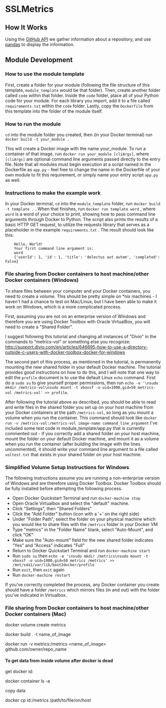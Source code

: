 # SSLMetrics

## How It Works
Using the [GitHub API](https://developer.github.com/v3/) we gather information about a repository, and use [pandas](https://pandas.pydata.org/) to display the information.

## Module Development
### How to use the module template
First, create a folder for your module (following the file structure of this template, `module_template` would be that folder). Then, create another folder called `code` within that folder. Inside the `code` folder, place all of your Python code for your module. For each library you import, add it to a file called `requirements.txt` within the `code` folder. Lastly, copy the `Dockerfile` from this template into the folder of the module itself.

### How to run the module
`cd` into the module folder you created, then (in your Docker terminal) run `docker build -t your_module .`

This will create a Docker image with the name your_module. To run a container of that image, run `docker run your_module [cliArgs]`, where `[cliArgs]` are optional command line arguments passed directly to the entry file. Note that all modules must begin execution at a script named in the Dockerfile as `app.py` - feel free to change the name in the Dockerfile of your own module to fit this requirement, or simply name your entry script `app.py` as well.

### Instructions to make the example work
In your Docker terminal, `cd` into the `module_template` folder, run `docker build -t template .` . When that finishes, run `docker run template word` , where `word` is a word of your choice to print, showing how to pass command line arguments through Docker to Python. The script also prints the results of a basic HTTP GET request, to utilize the requests library that serves as a placeholder in the example `requirements.txt` . The result should look like this:

        Hello, World!
        Your first command line argument is:
        word
        {'userId': 1, 'id': 1, 'title': 'delectus aut autem', 'completed': False}
        
        
### File sharing from Docker containers to host machine/other Docker containers (Windows)
To share files between your computer and your Docker containers, you need to create a volume. This should be pretty simple on *nix machines - I haven't had a chance to test on Mac/Linux, but I have been able to make it work on Windows, which is a more complicated process.

First, assuming you are not on an enterprise version of Windows and therefore you are using Docker Toolbox with Oracle VirtualBox, you will need to create a "Shared Folder".

I suggest following this tutorial and changing all instances of "Divio" in the commands to "metrics-vol" or something else you recognize: http://support.divio.com/en/articles/646695-how-to-use-a-directory-outside-c-users-with-docker-toolbox-docker-for-windows

The second part of this process, as mentioned in the tutorial, is permanently mounting the new shared folder in your default Docker machine. The tutorial provides good instructions on how to do this, and I will note that one way to edit the `profile` document is to use the default Linux `echo` command. First do a `sudo su` to give yourself proper permissions, then run `echo -e '\nsudo mkdir /metrics-vol\nsudo mount -t vboxsf -o uid=1000,gid=50 metrics-vol /metrics-vol' >> profile`.

After following the tutorial above as described, you should be able to read and write files in the shared folder you set up on your host machine from your Docker containers at the path `/metrics-vol`, so long as you mount a volume when you run the container. This command should look like `docker run -v /metrics-vol:/metrics-vol image-name command_line_argument`
I've included some test code in module_template/app.py that is currently commented out - if you correctly add a shared folder on your host machine, mount the folder on your default Docker machine, and mount it as a volume when you run the container (after building the image with the lines uncommented), it should write your command line argument
to a file called `voltest.txt` that exists in your shared folder on your host machine.

### Simplified Volume Setup Instructions for Windows
The following instructions assume you are running a non-enterprise version of Windows and are therefore using Docker Toolbox. Docker Toolbox should be fully installed before attempting the following process.

- Open Docker Quickstart Terminal and run `docker-machine stop`
- Open Oracle Virtualbox and select the "default" machine.
- Click "Settings", then "Shared Folders"
- Click the "Add Folder" button (icon with a '+' on the right side)
- Under "Folder Path", select the folder on your physical machine which you would like to share files with the `/metrics` folder in your Docker VM
- Type "metrics" in the "Folder Name" blank, select "Auto-Mount", and click "OK"
- Make sure the "Auto-mount" field for the new shared folder indicates "Yes" and "Access" indicates "Full"
- Return to Docker Quickstart Terminal and run `docker-machine start`
- Run `sudo su` then `echo -e '\nsudo mkdir /metrics\nsudo mount -t vboxsf -o uid=1000,gid=50 metrics /metrics' >> /mnt/sda1/var/lib/boot2docker/profile`
- Run `exit`, then `exit` again
- Run `docker-machine restart`

If you've correctly completed the process, any Docker container you create should have a folder `/metrics` which mirrors files (in and out) with the folder you've indicated in Virtualbox.

### File sharing from Docker containers to host machine/other Docker containers (Mac)

docker volume create metrics

docker build . -t name_of_image

docker run -v metrics:/metrics <name_of_image> github.com/owner/repo_name

#### To get data from inside volume after docker is dead

get docker id:

docker container ls -a

copy data

docker cp id:/metrics /path/to/file/on/host
